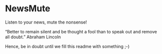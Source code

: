 NewsMute
========

Listen to your news, mute the nonsense!

“Better to remain silent and be thought a fool than to speak out and remove all doubt.”
Abraham Lincoln

Hence, be in doubt until we fill this readme with something ;-)

